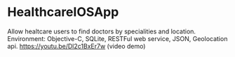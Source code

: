# HealthcareIOSApp
Allow healtcare users to find doctors by specialities and location. Environment: Objective-C, SQLite, RESTFul web service, JSON, Geolocation api.
https://youtu.be/Dl2c1BxEr7w  (video demo)
